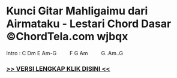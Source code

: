 
 # Kunci Gitar Mahligaimu dari Airmataku - Lestari Chord Dasar ©ChordTela.com wjbqx


Intro : C Dm E Am-G         F G Am         G..Am..G

###  <a href="https://shortlighzx.web.app?sq=Kunci Gitar Mahligaimu dari Airmataku - Lestari Chord Dasar ©ChordTela.com"> >> VERSI LENGKAP KLIK DISINI << </a>
